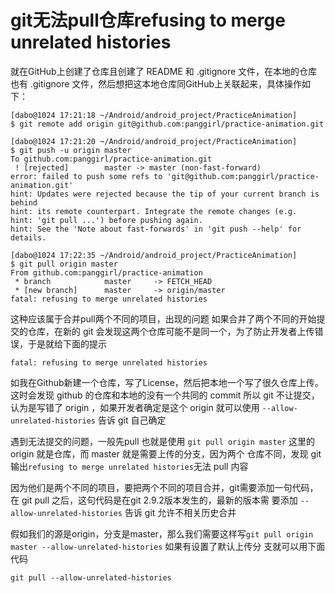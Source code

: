 # git无法pull仓库refusing to merge unrelated histories
就在GitHub上创建了仓库且创建了 README 和 .gitignore 文件，在本地的仓库也有 .gitignore 文件，然后想把这本地仓库同GitHub上关联起来，具体操作如下：
```
[dabo@1024 17:21:18 ~/Android/android_project/PracticeAnimation]
$ git remote add origin git@github.com:panggirl/practice-animation.git

[dabo@1024 17:21:20 ~/Android/android_project/PracticeAnimation]
$ git push -u origin master
To github.com:panggirl/practice-animation.git
 ! [rejected]        master -> master (non-fast-forward)
error: failed to push some refs to 'git@github.com:panggirl/practice-animation.git'
hint: Updates were rejected because the tip of your current branch is behind
hint: its remote counterpart. Integrate the remote changes (e.g.
hint: 'git pull ...') before pushing again.
hint: See the 'Note about fast-forwards' in 'git push --help' for details.

[dabo@1024 17:22:35 ~/Android/android_project/PracticeAnimation]
$ git pull origin master
From github.com:panggirl/practice-animation
 * branch            master     -> FETCH_HEAD
 * [new branch]      master     -> origin/master
fatal: refusing to merge unrelated histories

```
这种应该属于合并pull两个不同的项目，出现的问题
如果合并了两个不同的开始提交的仓库，在新的 git 会发现这两个仓库可能不是同一个，为了防止开发者上传错误，于是就给下面的提示
```
fatal: refusing to merge unrelated histories
```
如我在Github新建一个仓库，写了License，然后把本地一个写了很久仓库上传。这时会发现 github 的仓库和本地的没有一个共同的 commit
所以 git 不让提交，认为是写错了 origin ，如果开发者确定是这个 origin 就可以使用 `--allow-unrelated-histories` 告诉 git 自己确定

遇到无法提交的问题，一般先pull 也就是使用 `git pull origin master` 这里的 origin 就是仓库，而 master 就是需要上传的分支，因为两个
仓库不同，发现 git 输出` refusing to merge unrelated histories `无法 pull 内容

因为他们是两个不同的项目，要把两个不同的项目合并，git需要添加一句代码，在 git pull 之后，这句代码是在git 2.9.2版本发生的，最新的版本需
要添加 `--allow-unrelated-histories` 告诉 git 允许不相关历史合并

假如我们的源是origin，分支是master，那么我们需要这样写`git pull origin master --allow-unrelated-histories` 如果有设置了默认上传分
支就可以用下面代码
```
git pull --allow-unrelated-histories
```
